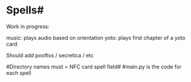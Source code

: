 # Spells#

Work in progress:

music: plays audio based on orientation
yoto: plays first chapter of a yoto card

Should add pooftos / secretica / etc

#Directory names must = NFC card spell field#
#main.py is the code for each spell